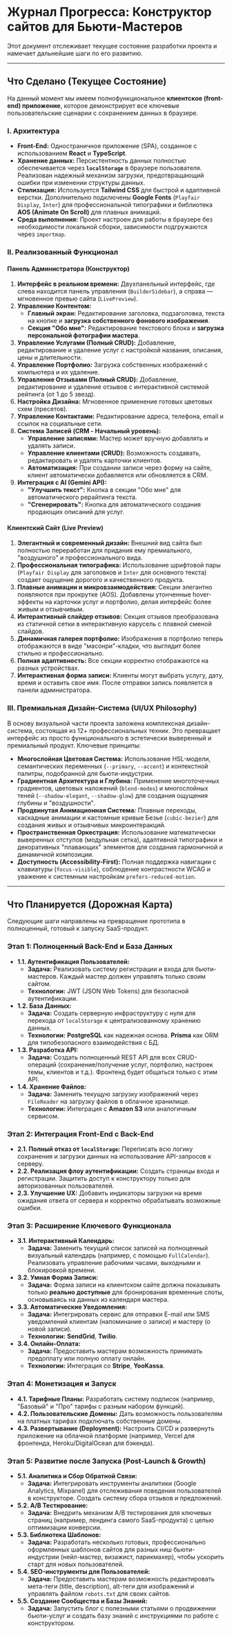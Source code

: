 # Журнал Прогресса: Конструктор сайтов для Бьюти-Мастеров

Этот документ отслеживает текущее состояние разработки проекта и намечает дальнейшие шаги по его развитию.

---

## Что Сделано (Текущее Состояние)

На данный момент мы имеем полнофункциональное **клиентское (front-end) приложение**, которое демонстрирует все ключевые пользовательские сценарии с сохранением данных в браузере.

### I. Архитектура

*   **Front-End:** Одностраничное приложение (SPA), созданное с использованием **React** и **TypeScript**.
*   **Хранение данных:** Персистентность данных полностью обеспечивается через **`localStorage`** в браузере пользователя. Реализован надежный механизм загрузки, предотвращающий ошибки при изменении структуры данных.
*   **Стилизация:** Используется **Tailwind CSS** для быстрой и адаптивной верстки. Дополнительно подключены **Google Fonts** (`Playfair Display`, `Inter`) для профессиональной типографики и библиотека **AOS (Animate On Scroll)** для плавных анимаций.
*   **Среда выполнения:** Проект настроен для работы в браузере без необходимости локальной сборки, зависимости подгружаются через `importmap`.

### II. Реализованный Функционал

#### Панель Администратора (Конструктор)

1.  **Интерфейс в реальном времени:** Двухпанельный интерфейс, где слева находится панель управления (`BuilderSidebar`), а справа — мгновенное превью сайта (`LivePreview`).
2.  **Управление Контентом:**
    *   **Главный экран:** Редактирование заголовка, подзаголовка, текста на кнопке и **загрузка собственного фонового изображения**.
    *   **Секция "Обо мне":** Редактирование текстового блока и **загрузка персональной фотографии мастера**.
3.  **Управление Услугами (Полный CRUD):** Добавление, редактирование и удаление услуг с настройкой названия, описания, цены и длительности.
4.  **Управление Портфолио:** Загрузка собственных изображений с компьютера и их удаление.
5.  **Управление Отзывами (Полный CRUD):** Добавление, редактирование и удаление отзывов с интерактивной системой рейтинга (от 1 до 5 звезд).
6.  **Настройка Дизайна:** Мгновенное применение готовых цветовых схем (пресетов).
7.  **Управление Контактами:** Редактирование адреса, телефона, email и ссылок на социальные сети.
8.  **Система Записей (CRM - Начальный уровень):**
    *   **Управление записями:** Мастер может вручную добавлять и удалять записи.
    *   **Управление клиентами (CRUD):** Возможность создавать, редактировать и удалять карточки клиентов.
    *   **Автоматизация:** При создании записи через форму на сайте, клиент автоматически добавляется или обновляется в CRM.
9.  **Интеграция с AI (Gemini API):**
    *   **"Улучшить текст":** Кнопка в секции "Обо мне" для автоматического рерайтинга текста.
    *   **"Сгенерировать":** Кнопка для автоматического создания продающих описаний для услуг.

#### Клиентский Сайт (Live Preview)

1.  **Элегантный и современный дизайн:** Внешний вид сайта был полностью переработан для придания ему премиального, "воздушного" и профессионального вида.
2.  **Профессиональная типографика:** Использование шрифтовой пары (`Playfair Display` для заголовков и `Inter` для основного текста) создает ощущение дорогого и качественного продукта.
3.  **Плавные анимации и микровзаимодействия:** Секции элегантно появляются при прокрутке (AOS). Добавлены утонченные hover-эффекты на карточки услуг и портфолио, делая интерфейс более живым и отзывчивым.
4.  **Интерактивный слайдер отзывов:** Секция отзывов преобразована из статичной сетки в интерактивную карусель с плавной сменой слайдов.
5.  **Динамичная галерея портфолио:** Изображения в портфолио теперь отображаются в виде "масонри"-кладки, что выглядит более стильно и профессионально.
6.  **Полная адаптивность:** Все секции корректно отображаются на разных устройствах.
7.  **Интерактивная форма записи:** Клиенты могут выбрать услугу, дату, время и оставить свое имя. После отправки запись появляется в панели администратора.

### III. Премиальная Дизайн-Система (UI/UX Philosophy)

В основу визуальной части проекта заложена комплексная дизайн-система, состоящая из 12+ профессиональных техник. Это превращает интерфейс из просто функционального в эстетически выверенный и премиальный продукт. Ключевые принципы:

*   **Многослойная Цветовая Система:** Использование HSL-модели, семантических переменных (`--primary`, `--accent`) и контекстной палитры, подобранной для бьюти-индустрии.
*   **Градиентная Архитектура и Глубина:** Применение многоточечных градиентов, цветовых наложений (`blend-modes`) и многослойных теней (`--shadow-elegant`, `--shadow-glow`) для создания ощущения глубины и "воздушности".
*   **Продвинутая Анимационная Система:** Плавные переходы, каскадные анимации и кастомные кривые Безье (`cubic-bezier`) для создания живых и отзывчивых микроинтеракций.
*   **Пространственная Оркестрация:** Использование математически выверенных отступов (модульная сетка), адаптивной типографики и декоративных "плавающих" элементов для создания гармоничной и динамичной композиции.
*   **Доступность (Accessibility-First):** Полная поддержка навигации с клавиатуры (`focus-visible`), соблюдение контрастности WCAG и уважение к системным настройкам `prefers-reduced-motion`.

---

## Что Планируется (Дорожная Карта)

Следующие шаги направлены на превращение прототипа в полноценный, готовый к запуску SaaS-продукт.

### Этап 1: Полноценный Back-End и База Данных

*   **1.1. Аутентификация Пользователей:**
    *   **Задача:** Реализовать систему регистрации и входа для бьюти-мастеров. Каждый мастер должен управлять только своим сайтом.
    *   **Технологии:** JWT (JSON Web Tokens) для безопасной аутентификации.
*   **1.2. База Данных:**
    *   **Задача:** Создать серверную инфраструктуру с нуля для перехода от `localStorage` к централизованному хранению данных.
    *   **Технологии:** **PostgreSQL** как надежная основа. **Prisma** как ORM для типобезопасного взаимодействия с БД.
*   **1.3. Разработка API:**
    *   **Задача:** Создать полноценный REST API для всех CRUD-операций (сохранение/получение услуг, портфолио, настроек темы, клиентов и т.д.). Фронтенд будет общаться только с этим API.
*   **1.4. Хранение Файлов:**
    *   **Задача:** Заменить текущую загрузку изображений через `FileReader` на загрузку файлов в облачное хранилище.
    *   **Технологии:** Интеграция с **Amazon S3** или аналогичным сервисом.

### Этап 2: Интеграция Front-End с Back-End

*   **2.1. Полный отказ от `localStorage`:** Переписать всю логику сохранения и загрузки данных на использование API-запросов к серверу.
*   **2.2. Реализация флоу аутентификации:** Создать страницы входа и регистрации. Защитить доступ к конструктору только для авторизованных пользователей.
*   **2.3. Улучшение UX:** Добавить индикаторы загрузки на время ожидания ответа от сервера и корректно обрабатывать возможные ошибки.

### Этап 3: Расширение Ключевого Функционала

*   **3.1. Интерактивный Календарь:**
    *   **Задача:** Заменить текущий список записей на полноценный визуальный календарь (например, с помощью `FullCalendar`). Реализовать управление рабочими часами, выходными и блокировкой времени.
*   **3.2. Умная Форма Записи:**
    *   **Задача:** Форма записи на клиентском сайте должна показывать только **реально доступные** для бронирования временные слоты, основываясь на данных из календаря мастера.
*   **3.3. Автоматические Уведомления:**
    *   **Задача:** Интегрировать сервис для отправки E-mail или SMS уведомлений клиентам (напоминание о записи) и мастеру (о новой записи).
    *   **Технологии:** **SendGrid**, **Twilio**.
*   **3.4. Онлайн-Оплата:**
    *   **Задача:** Предоставить мастерам возможность принимать предоплату или полную оплату онлайн.
    *   **Технологии:** Интеграция со **Stripe**, **YooKassa**.

### Этап 4: Монетизация и Запуск

*   **4.1. Тарифные Планы:** Разработать систему подписок (например, "Базовый" и "Про" тарифы с разным набором функций).
*   **4.2. Пользовательские Домены:** Дать возможность пользователям на платных тарифах подключать собственные домены.
*   **4.3. Развертывание (Deployment):** Настроить CI/CD и развернуть приложение на облачной платформе (например, Vercel для фронтенда, Heroku/DigitalOcean для бэкенда).

### Этап 5: Развитие после Запуска (Post-Launch & Growth)

*   **5.1. Аналитика и Сбор Обратной Связи:**
    *   **Задача:** Интегрировать инструменты аналитики (Google Analytics, Mixpanel) для отслеживания поведения пользователей в конструкторе. Создать систему сбора отзывов и предложений.
*   **5.2. A/B Тестирование:**
    *   **Задача:** Внедрить механизм A/B тестирования для ключевых страниц (например, лендинга самого SaaS-продукта) с целью оптимизации конверсии.
*   **5.3. Библиотека Шаблонов:**
    *   **Задача:** Разработать несколько готовых, профессионально оформленных шаблонов сайтов для разных ниш бьюти-индустрии (нейл-мастер, визажист, парикмахер), чтобы ускорить старт для новых пользователей.
*   **5.4. SEO-инструменты для Пользователей:**
    *   **Задача:** Предоставить мастерам возможность редактировать мета-теги (title, description), alt-теги для изображений и управлять файлом `robots.txt` для своих сайтов.
*   **5.5. Создание Сообщества и Базы Знаний:**
    *   **Задача:** Запустить блог с полезными статьями о продвижении бьюти-услуг и создать базу знаний с инструкциями по работе с конструктором.